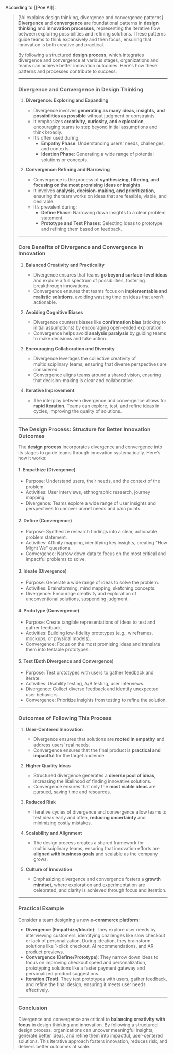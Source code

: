 
According to [[Poe AI]]:

> [!Ai explains design thinking, divergence and convergence patterns]
> **Divergence** and **convergence** are foundational patterns in **design thinking** and **innovation processes**, representing the iterative flow between exploring possibilities and refining solutions. These patterns guide teams to think expansively and then focus, ensuring that innovation is both creative and practical.
> 
> By following a structured **design process**, which integrates divergence and convergence at various stages, organizations and teams can achieve better innovation outcomes. Here's how these patterns and processes contribute to success:
> 
> ---
> 
> ### **Divergence and Convergence in Design Thinking**
> 
> 1. **Divergence: Exploring and Expanding**
>     
>     - Divergence involves **generating as many ideas, insights, and possibilities as possible** without judgment or constraints.
>     - It emphasizes **creativity, curiosity, and exploration**, encouraging teams to step beyond initial assumptions and think broadly.
>     - It’s often used during:
>         - **Empathy Phase**: Understanding users' needs, challenges, and contexts.
>         - **Ideation Phase**: Generating a wide range of potential solutions or concepts.
> 2. **Convergence: Refining and Narrowing**
>     
>     - Convergence is the process of **synthesizing, filtering, and focusing on the most promising ideas or insights**.
>     - It involves **analysis, decision-making, and prioritization**, ensuring the team works on ideas that are feasible, viable, and desirable.
>     - It’s prevalent during:
>         - **Define Phase**: Narrowing down insights to a clear problem statement.
>         - **Prototype and Test Phases**: Selecting ideas to prototype and refining them based on feedback.
> 
> ---
> 
> ### **Core Benefits of Divergence and Convergence in Innovation**
> 
> 1. **Balanced Creativity and Practicality**
>     
>     - Divergence ensures that teams **go beyond surface-level ideas** and explore a full spectrum of possibilities, fostering breakthrough innovations.
>     - Convergence ensures that teams focus on **implementable and realistic solutions**, avoiding wasting time on ideas that aren't actionable.
> 2. **Avoiding Cognitive Biases**
>     
>     - Divergence counters biases like **confirmation bias** (sticking to initial assumptions) by encouraging open-ended exploration.
>     - Convergence helps avoid **analysis paralysis** by guiding teams to make decisions and take action.
> 3. **Encouraging Collaboration and Diversity**
>     
>     - Divergence leverages the collective creativity of multidisciplinary teams, ensuring that diverse perspectives are considered.
>     - Convergence aligns teams around a shared vision, ensuring that decision-making is clear and collaborative.
> 4. **Iterative Improvement**
>     
>     - The interplay between divergence and convergence allows for **rapid iteration**. Teams can explore, test, and refine ideas in cycles, improving the quality of solutions.
> 
> ---
> 
> ### **The Design Process: Structure for Better Innovation Outcomes**
> 
> The **design process** incorporates divergence and convergence into its stages to guide teams through innovation systematically. Here's how it works:
> 
> #### **1. Empathize (Divergence)**
> 
> - Purpose: Understand users, their needs, and the context of the problem.
> - Activities: User interviews, ethnographic research, journey mapping.
> - Divergence: Teams explore a wide range of user insights and perspectives to uncover unmet needs and pain points.
> 
> #### **2. Define (Convergence)**
> 
> - Purpose: Synthesize research findings into a clear, actionable problem statement.
> - Activities: Affinity mapping, identifying key insights, creating "How Might We" questions.
> - Convergence: Narrow down data to focus on the most critical and impactful problems to solve.
> 
> #### **3. Ideate (Divergence)**
> 
> - Purpose: Generate a wide range of ideas to solve the problem.
> - Activities: Brainstorming, mind mapping, sketching concepts.
> - Divergence: Encourage creativity and exploration of unconventional solutions, suspending judgment.
> 
> #### **4. Prototype (Convergence)**
> 
> - Purpose: Create tangible representations of ideas to test and gather feedback.
> - Activities: Building low-fidelity prototypes (e.g., wireframes, mockups, or physical models).
> - Convergence: Focus on the most promising ideas and translate them into testable prototypes.
> 
> #### **5. Test (Both Divergence and Convergence)**
> 
> - Purpose: Test prototypes with users to gather feedback and iterate.
> - Activities: Usability testing, A/B testing, user interviews.
> - Divergence: Collect diverse feedback and identify unexpected user behaviors.
> - Convergence: Prioritize insights from testing to refine the solution.
> 
> ---
> 
> ### **Outcomes of Following This Process**
> 
> 1. **User-Centered Innovation**
>     
>     - Divergence ensures that solutions are **rooted in empathy** and address users' real needs.
>     - Convergence ensures that the final product is **practical and impactful** for the target audience.
> 2. **Higher Quality Ideas**
>     
>     - Structured divergence generates a **diverse pool of ideas**, increasing the likelihood of finding innovative solutions.
>     - Convergence ensures that only the **most viable ideas** are pursued, saving time and resources.
> 3. **Reduced Risk**
>     
>     - Iterative cycles of divergence and convergence allow teams to test ideas early and often, **reducing uncertainty** and minimizing costly mistakes.
> 4. **Scalability and Alignment**
>     
>     - The design process creates a shared framework for multidisciplinary teams, ensuring that innovation efforts are **aligned with business goals** and scalable as the company grows.
> 5. **Culture of Innovation**
>     
>     - Emphasizing divergence and convergence fosters a **growth mindset**, where exploration and experimentation are celebrated, and clarity is achieved through focus and iteration.
> 
> ---
> 
> ### **Practical Example**
> 
> Consider a team designing a new **e-commerce platform**:
> 
> - **Divergence (Empathize/Ideate)**: They explore user needs by interviewing customers, identifying challenges like slow checkout or lack of personalization. During ideation, they brainstorm solutions like 1-click checkout, AI recommendations, and AR product previews.
> - **Convergence (Define/Prototype)**: They narrow down ideas to focus on improving checkout speed and personalization, prototyping solutions like a faster payment gateway and personalized product suggestions.
> - **Iteration (Test)**: They test prototypes with users, gather feedback, and refine the final design, ensuring it meets user needs effectively.
> 
> ---
> 
> ### **Conclusion**
> 
> Divergence and convergence are critical to **balancing creativity with focus** in design thinking and innovation. By following a structured design process, organizations can uncover meaningful insights, generate better ideas, and refine them into impactful, user-centered solutions. This iterative approach fosters innovation, reduces risk, and delivers better outcomes at scale.
